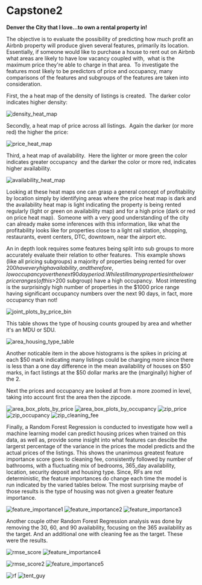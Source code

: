 # Capstone2
**Denver the City that I love...to own a rental property in!**

The objective is to evaluate the possibility of predicting how much profit an Airbnb property will produce given several features, primarily its location.  Essentially, if someone would like to purchase a house to rent out on Airbnb what areas are likely to have low vacancy coupled with,  what is the maximum price they're able to charge in that area.  To investigate the features most likely to be predictors of price and occupancy, many comparisons of the features and subgroups of the features are taken into consideration.

First, the a heat map of the density of listings is created.  The darker color indicates higher density:

![density_heat_map](https://github.com/cody1212/Capstone2/blob/master/images/density_heat_map.png)

Secondly, a heat map of price across all listings.  Again the darker (or more red) the higher the price:

![price_heat_map](https://github.com/cody1212/Capstone2/blob/master/images/price_heat_map.png)

Third, a heat map of availability.  Here the lighter or more green the color indicates greater occupancy  and the darker the color or more red, indicates higher availability.

![availability_heat_map](https://github.com/cody1212/Capstone2/blob/master/images/availability_heat_map.png)

Looking at these heat maps one can grasp a general concept of profitability by location simply by identifying areas where the price heat map is dark and the availability heat map is light indicating the property is being rented regularly (light or green on availability map) and for a high price (dark or red on price heat map).  Someone with a very good understanding of the city can already make some inferences with this information, like what the profitability looks like for properties close to a light rail station, shopping, restaurants, event centers, DTC, downtown, near the airport etc.

An in depth look requires some features being split into sub groups to more accurately evaluate their relation to other features.  This example shows (like all pricing subgroups) a majority of properties being rented for over $200 have very high availability, and therefore, low occupancy over the next 90 day period.  While still many properties in the lower price ranges (of this >$200 subgroup) have a high occupancy.  Most interesting is the surprisingly high number of properties in the $1000 price range having significant occupancy numbers over the next 90 days, in fact, more occupancy than not!

![joint_plots_by_price_bin](https://github.com/cody1212/Capstone2/blob/master/images/joint_plots_and_count_histograms.png)

This table shows the type of housing counts grouped by area and whether it's an MDU or SDU.

![area_housing_type_table](https://github.com/cody1212/Capstone2/blob/master/images/housing_type_table.png)

Another noticable item in the above histograms is the spikes in pricing at each $50 mark indicating many listings could be charging more since there is less than a one day difference in the mean availability of houses on $50 marks, in fact listings at the $50 dollar marks are the (marginally) higher of the 2.

Next the prices and occupancy are looked at from a more zoomed in level, taking into account first the area then the zipcode.

![area_box_plots_by_price](https://github.com/cody1212/Capstone2/blob/master/images/price_by_area_box_plot.png)
![area_box_plots_by_occupancy](https://github.com/cody1212/Capstone2/blob/master/images/reservations_by_area_box_plot.png)
![zip_price](https://github.com/cody1212/Capstone2/blob/master/images/price_zips.png)
![zip_occupancy](https://github.com/cody1212/Capstone2/blob/master/images/occupancy_zips.png)
![zip_cleaning_fee](https://github.com/cody1212/Capstone2/blob/master/images/cleaning_fee_by_zipcode.png)

Finally, a Random Forest Regression is conducted to investigate how well a machine learning model can predict housing prices when trained on this data, as well as, provide some insight into what features can descibe the largerst percentage of the variance in the prices the model predicts and the actual prices of the listings.  This shows the unanimous greatest feature importance score goes to cleaning fee, consistently followed by number of bathrooms, with a fluctuating mix of bedrooms, 365_day availability, location, security deposit and housing type.  Since, RFs are not deterministic, the feature importances do change each time the model is run indicated by the varied tables below.  The most surprising maybe of those results is the type of housing was not given a greater feature importance.  

![feature_importance1](https://github.com/cody1212/Capstone2/blob/master/images/feature_imps1.png)
![feature_importance2](https://github.com/cody1212/Capstone2/blob/master/images/feature_imps2.png)
![feature_importance3](https://github.com/cody1212/Capstone2/blob/master/images/feature_imps3.png)

Another couple other Random Forest Regression analysis was done by removing the 30, 60, and 90 availability, focusing on the 365 availability as the target.  And an additional one with cleaning fee as the target.  These were the results.

![rmse_score](https://github.com/cody1212/Capstone2/blob/master/images/rmse_availability_365.png)
![feature_importance4](https://github.com/cody1212/Capstone2/blob/master/images/feature_imps_4.png)

![rmse_score2](https://github.com/cody1212/Capstone2/blob/master/images/cleaning_fee_rf_score.png)
![feature_importance5](https://github.com/cody1212/Capstone2/blob/master/images/feat_imps_avail.png)

![rf](https://github.com/cody1212/Capstone2/blob/master/images/RF.png)
![tent_guy](https://github.com/cody1212/Capstone2/blob/master/images/tent_guy.png)


